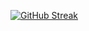 [![GitHub Streak](https://github-readme-streak-stats.herokuapp.com?user=Phyf3&theme=github-dark&hide_border=true&date_format=M%20j%5B%2C%20Y%5D&fire=DD3110)](https://git.io/streak-stats)
